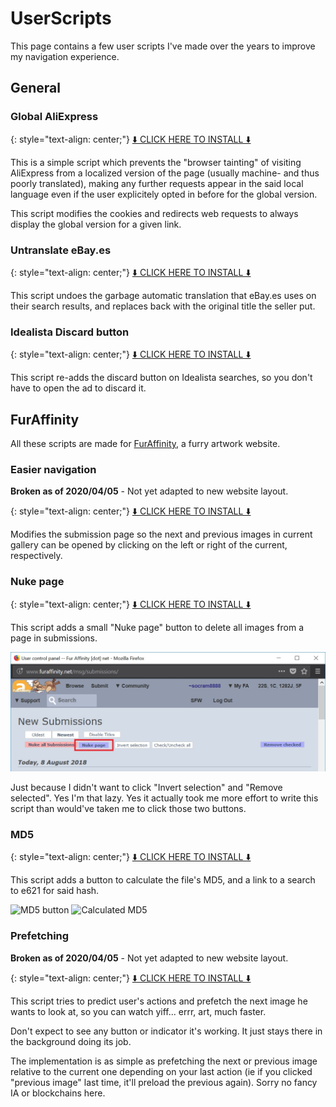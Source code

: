 ---
---

UserScripts
===========

This page contains a few user scripts I've made over the years to improve my navigation experience.

General
-------

### Global AliExpress

{: style="text-align: center;"}
[⬇️ CLICK HERE TO INSTALL ⬇️](global-aliexpress.user.js)

This is a simple script which prevents the "browser tainting" of visiting AliExpress from a localized version of the page (usually machine- and thus poorly translated), making any further requests appear in the said local language even if the user explicitely opted in before for the global version.

This script modifies the cookies and redirects web requests to always display the global version for a given link.

### Untranslate eBay.es

{: style="text-align: center;"}
[⬇️ CLICK HERE TO INSTALL ⬇️](untranslate-ebay-es.user.js)

This script undoes the garbage automatic translation that eBay.es uses on their search results, and replaces back with the original title the seller put.

### Idealista Discard button

{: style="text-align: center;"}
[⬇️ CLICK HERE TO INSTALL ⬇️](discard-idealista.user.js)

This script re-adds the discard button on Idealista searches, so you don't have to open the ad to discard it.

FurAffinity
-----------

All these scripts are made for [FurAffinity](https://www.furaffinity.net), a furry artwork website.

### Easier navigation

**Broken as of 2020/04/05** - Not yet adapted to new website layout.

{: style="text-align: center;"}
[⬇️ CLICK HERE TO INSTALL ⬇️](fa-easy-nav.user.js)

Modifies the submission page so the next and previous images in current gallery can be opened by clicking on the left or right of the current, respectively.

### Nuke page

{: style="text-align: center;"}
[⬇️ CLICK HERE TO INSTALL ⬇️](fa-nuke-page.user.js)

This script adds a small "Nuke page" button to delete all images from a page in submissions.

![Nuke page button](nuke-page.jpg)

Just because I didn't want to click "Invert selection" and "Remove selected". Yes I'm that lazy. Yes it actually took me more effort to write this script than would've taken me to click those two buttons.

### MD5

{: style="text-align: center;"}
[⬇️ CLICK HERE TO INSTALL ⬇️](fa-md5.user.js)

This script adds a button to calculate the file's MD5, and a link to a search to e621 for said hash.

![MD5 button](https://raw.githubusercontent.com/socram8888/FA-Scripts/master/img/md5-btt.jpg) ![Calculated MD5](https://raw.githubusercontent.com/socram8888/FA-Scripts/master/img/md5-done.jpg)

### Prefetching

**Broken as of 2020/04/05** - Not yet adapted to new website layout.

{: style="text-align: center;"}
[⬇️ CLICK HERE TO INSTALL ⬇️](fa-prefetch.user.js)

This script tries to predict user's actions and prefetch the next image he wants to look at, so you can watch yiff... errr, art, much faster.

Don't expect to see any button or indicator it's working. It just stays there in the background doing its job.

The implementation is as simple as prefetching the next or previous image relative to the current one depending on your last action (ie if you clicked "previous image" last time, it'll preload the previous again). Sorry no fancy IA or blockchains here.
